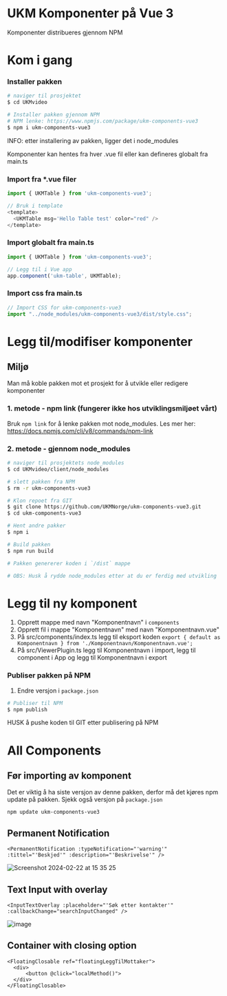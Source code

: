 # UKM Komponenter på Vue 3

Komponenter distribueres gjennom NPM


# Kom i gang

### Installer pakken
```bash
# naviger til prosjektet
$ cd UKMvideo

# Installer pakken gjennom NPM
# NPM lenke: https://www.npmjs.com/package/ukm-components-vue3
$ npm i ukm-components-vue3
```

INFO: etter installering av pakken, ligger det i node_modules

Komponenter kan hentes fra hver .vue fil eller kan defineres globalt fra main.ts

### Import fra *.vue filer
```js
import { UKMTable } from 'ukm-components-vue3';

// Bruk i template
<template>
  <UKMTable msg='Hello Table test' color="red" />
</template>
```

### Import globalt fra main.ts
```js
import { UKMTable } from 'ukm-components-vue3';

// Legg til i Vue app
app.component('ukm-table', UKMTable);
```

### Import css fra main.ts
```js
// Import CSS for ukm-components-vue3
import "../node_modules/ukm-components-vue3/dist/style.css";
```

# Legg til/modifiser komponenter

## Miljø
Man må koble pakken mot et prosjekt for å utvikle eller redigere komponenter

### 1. metode - npm link (fungerer ikke hos utviklingsmiljøet vårt)
Bruk `npm link` for å lenke pakken mot node_modules. Les mer her: https://docs.npmjs.com/cli/v8/commands/npm-link

### 2. metode - gjennom node_modules

```bash
# naviger til prosjektets node_modules
$ cd UKMvideo/client/node_modules

# slett pakken fra NPM
$ rm -r ukm-components-vue3

# Klon repoet fra GIT
$ git clone https://github.com/UKMNorge/ukm-components-vue3.git
$ cd ukm-components-vue3

# Hent andre pakker
$ npm i

# Build pakken
$ npm run build

# Pakken genererer koden i `/dist` mappe

# OBS: Husk å rydde node_modules etter at du er ferdig med utvikling
```

# Legg til ny komponent


1. Opprett mappe med navn "Komponentnavn" i `components`
2. Opprett fil i mappe "Komponentnavn" med navn "Komponentnavn.vue"
3. På src/components/index.ts legg til eksport koden `export { default as Komponentnavn } from './Komponentnavn/Komponentnavn.vue';`
4. På src/ViewerPlugin.ts legg til Komponentnavn i import, legg til component i App og legg til Komponentnavn i export

### Publiser pakken på NPM

1. Endre versjon i `package.json`

```bash
# Publiser til NPM
$ npm publish
```

HUSK å pushe koden til GIT etter publisering på NPM



# All Components
## Før importing av komponent
Det er viktig å ha siste versjon av denne pakken, derfor må det kjøres npm update på pakken. Sjekk også versjon på `package.json`
```
npm update ukm-components-vue3
```

## Permanent Notification
```vue
<PermanentNotification :typeNotification="'warning'" :tittel="'Beskjed'" :description="'Beskrivelse'" />
```

![Screenshot 2024-02-22 at 15 35 25](https://github.com/UKMNorge/ukm-components-vue3/assets/10181004/8e5b9f8f-e2e5-41b2-a431-2a314af4fe13)


## Text Input with overlay
```vue
<InputTextOverlay :placeholder="'Søk etter kontakter'" :callbackChange="searchInputChanged" />
```

![image](https://github.com/UKMNorge/ukm-components-vue3/assets/10181004/cb38c6a0-bbdb-45a9-ae8e-c972d30fcc30)



## Container with closing option
```vue
<FloatingClosable ref="floatingLeggTilMottaker">
  <div>
      <button @click="localMethod()">
  </div>
</FloatingClosable>
```